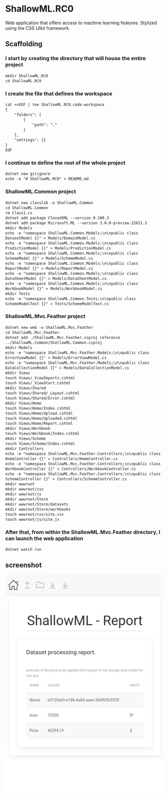 # ShallowML.RC0

Web application that offers access to machine learning features.
Stylized using the CSS UIkit framework.

## Scaffolding

### I start by creating the directory that will house the entire project

```shell
mkdir ShallowML.RC0
cd ShallowML.RC0
```

### I create the file that defines the workspace

```shell
cat <<EOF | tee ShallowML.RC0.code-workspace
{
	"folders": [
		{
			"path": "."
		}
	],
	"settings": {}
}
EOF
```

### I continue to define the root of the whole project

```shell
dotnet new gitignore
echo -e "# ShallowML.RC0" > README.md
```

### ShallowML.Common project

```shell
dotnet new classlib -o ShallowML.Common
cd ShallowML.Common
rm Class1.cs
dotnet add package ClosedXML --version 0.100.3
dotnet add package Microsoft.ML --version 3.0.0-preview.22621.2
mkdir Models
echo -e "namespace ShallowML.Common.Models;\n\npublic class DatasetModel {}" > Models/DomainModel.cs
echo -e "namespace ShallowML.Common.Models;\n\npublic class PredictionModel {}" > Models/PredictionModel.cs
echo -e "namespace ShallowML.Common.Models;\n\npublic class SchemeModel {}" > Models/SchemeModel.cs
echo -e "namespace ShallowML.Common.Models;\n\npublic class ReportModel {}" > Models/ReportModel.cs
echo -e "namespace ShallowML.Common.Models;\n\npublic class DataSheetModel {}" > Models/DataSheetModel.cs
echo -e "namespace ShallowML.Common.Models;\n\npublic class WorkbookModel {}" > Models/WorkbookModel.cs
mkdir Tests
echo -e "namespace ShallowML.Common.Tests;\n\npublic class SchemeModelTest {}" > Tests/SchemeModelTest.cs
```

### ShallowML.Mvc.Feather project

```shell
dotnet new web -o ShallowML.Mvc.Feather
cd ShallowML.Mvc.Feather
dotnet add ./ShallowML.Mvc.Feather.csproj reference ../ShallowML.Common/ShallowML.Common.csproj
mkdir Models
echo -e "namespace ShallowML.Mvc.Feather.Models;\n\npublic class ErrorViewModel {}" > Models/ErrorViewModel.cs
echo -e "namespace ShallowML.Mvc.Feather.Models;\n\npublic class DataCollectionModel {}" > Models/DataCollectionModel.cs
mkdir Views
touch Views/_ViewImports.cshtml
touch Views/_ViewStart.cshtml
mkdir Views/Shared
touch Views/Shared/_Layout.cshtml
touch Views/Shared/Error.cshtml
mkdir Views/Home
touch Views/Home/Index.cshtml
touch Views/Home/Upload.cshtml
touch Views/Home/Uploaded.cshtml
touch Views/Home/Report.cshtml
mkdir Views/Workbook
touch Views/Workbook/Index.cshtml
mkdir Views/Scheme
touch Views/Scheme/Index.cshtml
mkdir Controllers
echo -e "namespace ShallowML.Mvc.Feather.Controllers;\n\npublic class HomeController {}" > Controllers/HomeController.cs
echo -e "namespace ShallowML.Mvc.Feather.Controllers;\n\npublic class WorkbookController {}" > Controllers/WorkbookController.cs
echo -e "namespace ShallowML.Mvc.Feather.Controllers;\n\npublic class SchemeController {}" > Controllers/SchemeController.cs
mkdir wwwroot
mkdir wwwroot/css
mkdir wwwroot/js
mkdir wwwroot/Store
mkdir wwwroot/Store/datasets
mkdir wwwroot/Store/workbooks
touch wwwroot/css/site.css
touch wwwroot/js/site.js
```

### After that, from within the ShallowML.Mvc.Feather directory, I can launch the web application

```shell
dotnet watch run
```

## screenshot

![report](screenshots/ShallowML_Home_Report.png)
